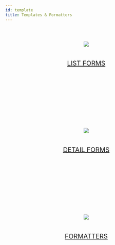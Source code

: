 ```yaml
---
id: template
title: Templates & Formatters
---
```


<div markdown="1" style="text-align: center; margin-top: 20px; margin-bottom: 20px; height: 250px; width: 100%"><a class="button" href="../en/custom-listform-templates.html"><img style="vertical-align: middle;margin-top: 40px;margin-bottom: 20px" src="../assets/en/template-formatters/buttonListFormTemplate.png"/><p style="font-size: 20px"> LIST FORMS </p></a>
</div>

<div markdown="1" style="text-align: center; margin-top: 20px; margin-bottom: 20px; height: 250px; width: 100%"><a class="button" href="../en/custom-detailform-templates.html"><img style="vertical-align: middle;margin-top: 40px;margin-bottom: 20px" src="../assets/en/template-formatters/buttonDetailFormTemplate.png"/><p style="font-size: 20px"> DETAIL FORMS </p></a>
</div>

<div markdown="1" style="text-align: center; margin-top: 20px; margin-bottom: 20px; height: 250px; width: 100%"><a class="button" href="../en/custom-data-formatters.html"><img style="vertical-align: middle;margin-top: 40px;margin-bottom: 20px" src="../assets/en/template-formatters/buttonFormatters.png"/><p style="font-size: 20px"> FORMATTERS </p></a>
</div>
